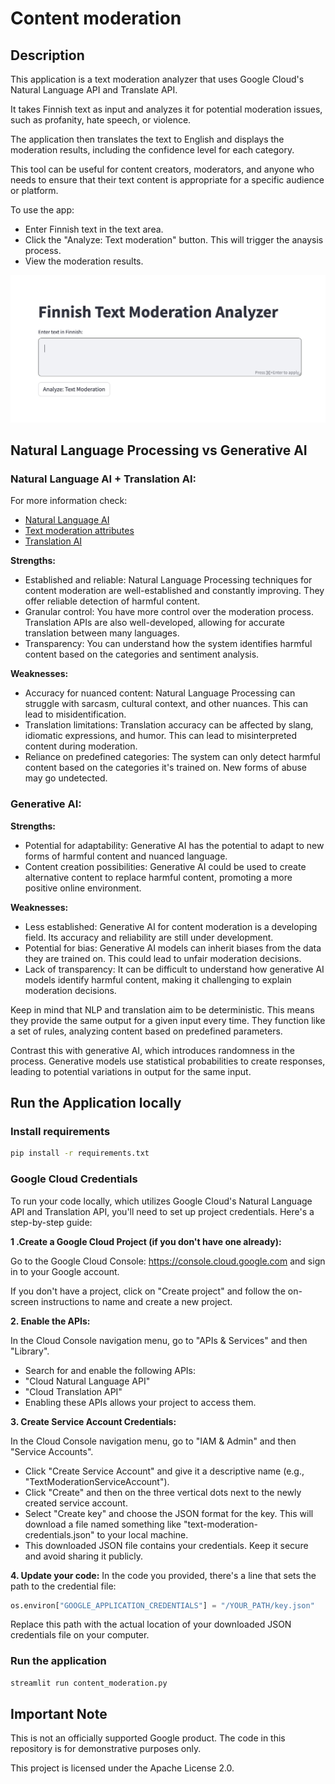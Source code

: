 # Content moderation

## Description

This application is a text moderation analyzer that uses Google Cloud's Natural Language API and Translate API. 

It takes Finnish text as input and analyzes it for potential moderation issues, such as profanity, hate speech, or violence. 

The application then translates the text to English and displays the moderation results, including the confidence level for each category. 

This tool can be useful for content creators, moderators, and anyone who needs to ensure that their text content is appropriate for a specific audience or platform.

To use the app: 
- Enter Finnish text in the text area. 
- Click the "Analyze: Text moderation" button. This will trigger the anaysis process. 
- View the moderation results.

![image](https://raw.githubusercontent.com/sandra-calvo/content_moderation/main/screencaptures/image1.png)


## Natural Language Processing vs Generative AI

### Natural Language AI + Translation AI:

For more information check:
- [Natural Language AI](https://cloud.google.com/natural-language?hl=en)
- [Text moderation attributes](https://cloud.google.com/natural-language/docs/moderating-text)
- [Translation AI](https://cloud.google.com/translate?hl=en)

**Strengths:**

- Established and reliable: Natural Language Processing techniques for content moderation are well-established and constantly improving. They offer reliable detection of harmful content.
- Granular control: You have more control over the moderation process. Translation APIs are also well-developed, allowing for accurate translation between many languages.
- Transparency: You can understand how the system identifies harmful content based on the categories and sentiment analysis.

**Weaknesses:**

- Accuracy for nuanced content: Natural Language Processing can struggle with sarcasm, cultural context, and other nuances. This can lead to misidentification.
- Translation limitations: Translation accuracy can be affected by slang, idiomatic expressions, and humor. This can lead to misinterpreted content during moderation.
- Reliance on predefined categories: The system can only detect harmful content based on the categories it's trained on. New forms of abuse may go undetected.

### Generative AI:

**Strengths:**

- Potential for adaptability: Generative AI has the potential to adapt to new forms of harmful content and nuanced language.
- Content creation possibilities: Generative AI could be used to create alternative content to replace harmful content, promoting a more positive online environment.

**Weaknesses:**

- Less established: Generative AI for content moderation is a developing field. Its accuracy and reliability are still under development.
- Potential for bias: Generative AI models can inherit biases from the data they are trained on. This could lead to unfair moderation decisions.
- Lack of transparency: It can be difficult to understand how generative AI models identify harmful content, making it challenging to explain moderation decisions.

Keep in mind that NLP and translation aim to be deterministic. This means they provide the same output for a given input every time. They function like a set of rules, analyzing content based on predefined parameters.

Contrast this with generative AI, which introduces randomness in the process. Generative models use statistical probabilities to create responses, leading to potential variations in output for the same input.

## Run the Application locally 

### Install requirements

```bash
pip install -r requirements.txt
```

### Google Cloud Credentials
To run your code locally, which utilizes Google Cloud's Natural Language API and Translation API, you'll need to set up project credentials. 
Here's a step-by-step guide:

**1 .Create a Google Cloud Project (if you don't have one already):**

Go to the Google Cloud Console: https://console.cloud.google.com and sign in to your Google account.

If you don't have a project, click on "Create project" and follow the on-screen instructions to name and create a new project.

**2. Enable the APIs:**

In the Cloud Console navigation menu, go to "APIs & Services" and then "Library".
- Search for and enable the following APIs:
- "Cloud Natural Language API"
- "Cloud Translation API"
- Enabling these APIs allows your project to access them.

**3. Create Service Account Credentials:**

In the Cloud Console navigation menu, go to "IAM & Admin" and then "Service Accounts".
- Click "Create Service Account" and give it a descriptive name (e.g., "TextModerationServiceAccount").
- Click "Create" and then on the three vertical dots next to the newly created service account.
- Select "Create key" and choose the JSON format for the key. This will download a file named something like "text-moderation-credentials.json" to your local machine.
- This downloaded JSON file contains your credentials. Keep it secure and avoid sharing it publicly.

**4. Update your code:**
In the code you provided, there's a line that sets the path to the credential file:

```python
os.environ["GOOGLE_APPLICATION_CREDENTIALS"] = "/YOUR_PATH/key.json"
```
Replace this path with the actual location of your downloaded JSON credentials file on your computer.

### Run the application

```bash
streamlit run content_moderation.py
```

## Important Note 
This is not an officially supported Google product. The code in this repository is for demonstrative purposes only.

This project is licensed under the Apache License 2.0.
